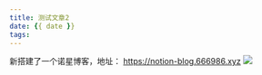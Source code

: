 ```yaml
---
title: 测试文章2
date: {{ date }}
tags:
---
```

新搭建了一个诺星博客，地址： https://notion-blog.666986.xyz
![](https://cdn.jsdelivr.net/gh/beer-on-ice/blog_img@main/1680852857000.png)
